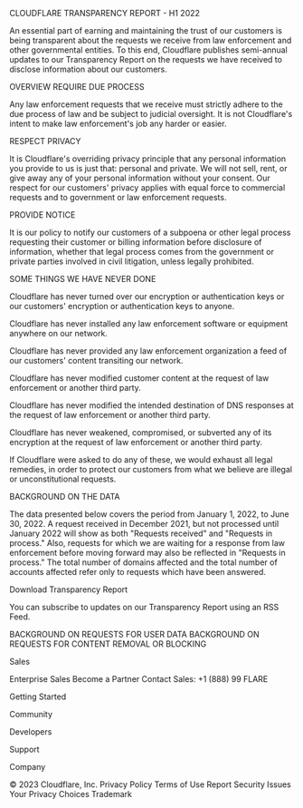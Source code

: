 CLOUDFLARE TRANSPARENCY REPORT - H1 2022

An essential part of earning and maintaining the trust of our customers is being transparent about the requests we receive from law enforcement and other governmental entities. To this end, Cloudflare publishes semi-annual updates to our Transparency Report on the requests we have received to disclose information about our customers.

OVERVIEW
REQUIRE DUE PROCESS

Any law enforcement requests that we receive must strictly adhere to the due process of law and be subject to judicial oversight. It is not Cloudflare's intent to make law enforcement's job any harder or easier.

RESPECT PRIVACY

It is Cloudflare's overriding privacy principle that any personal information you provide to us is just that: personal and private. We will not sell, rent, or give away any of your personal information without your consent. Our respect for our customers' privacy applies with equal force to commercial requests and to government or law enforcement requests.

PROVIDE NOTICE

It is our policy to notify our customers of a subpoena or other legal process requesting their customer or billing information before disclosure of information, whether that legal process comes from the government or private parties involved in civil litigation, unless legally prohibited.

SOME THINGS WE HAVE NEVER DONE

Cloudflare has never turned over our encryption or authentication keys or our customers' encryption or authentication keys to anyone.

Cloudflare has never installed any law enforcement software or equipment anywhere on our network.

Cloudflare has never provided any law enforcement organization a feed of our customers' content transiting our network.

Cloudflare has never modified customer content at the request of law enforcement or another third party.

Cloudflare has never modified the intended destination of DNS responses at the request of law enforcement or another third party.

Cloudflare has never weakened, compromised, or subverted any of its encryption at the request of law enforcement or another third party.

If Cloudflare were asked to do any of these, we would exhaust all legal remedies, in order to protect our customers from what we believe are illegal or unconstitutional requests.

BACKGROUND ON THE DATA

The data presented below covers the period from January 1, 2022, to June 30, 2022. A request received in December 2021, but not processed until January 2022 will show as both "Requests received" and "Requests in process." Also, requests for which we are waiting for a response from law enforcement before moving forward may also be reflected in "Requests in process." The total number of domains affected and the total number of accounts affected refer only to requests which have been answered.

Download Transparency Report

You can subscribe to updates on our Transparency Report using an RSS Feed.

BACKGROUND ON REQUESTS FOR USER DATA
BACKGROUND ON REQUESTS FOR CONTENT REMOVAL OR BLOCKING

Sales

Enterprise Sales
Become a Partner
Contact Sales:
+1 (888) 99 FLARE

Getting Started

Community

Developers

Support

Company

© 2023 Cloudflare, Inc.
Privacy Policy
Terms of Use
Report Security Issues
Your Privacy Choices
Trademark